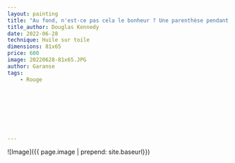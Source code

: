 ```yaml
---
layout: painting
title: "Au fond, n'est-ce pas cela le bonheur ? Une parenthèse pendant laquelle, sans penser au passé ou à l'avenir, on arrive à s'enfuir de soi-même ? Plus de réminiscences venant vous hanter, plus d'appréhensions qui ruinent votre sommeil ; juste la redécouverte que l'instant présent est merveilleux."                                    
title_author: Douglas Kennedy                                              
date: 2022-06-28
technique: Huile sur toile 
dimensions: 81x65
price: 600
image: 20220628-81x65.JPG
author: Garanse
tags:
    - Rouge
  
  
  
  
  
  
  
  
---
```

![Image]({{ page.image | prepend: site.baseurl}})



